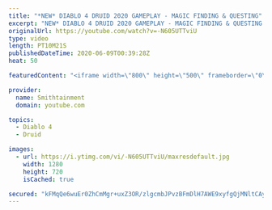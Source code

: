 ```yaml
---
title: "*NEW* DIABLO 4 DRUID 2020 GAMEPLAY - MAGIC FINDING & QUESTING"
excerpt: "NEW* DIABLO 4 DRUID 2020 GAMEPLAY - MAGIC FINDING & QUESTING The Druid is a savage shapeshifter, fluidly transforming between the forms of a ..."
originalUrl: https://youtube.com/watch?v=-N605UTTviU
type: video
length: PT10M21S
publishedDateTime: 2020-06-09T00:39:28Z
heat: 50

featuredContent: "<iframe width=\"800\" height=\"500\" frameborder=\"0\" src=\"https://www.youtube.com/embed/-N605UTTviU\" allow=\"accelerometer; autoplay; encrypted-media; gyroscope; picture-in-picture\" allowfullscreen></iframe>"

provider:
  name: Smithtainment
  domain: youtube.com

topics:
  - Diablo 4
  - Druid

images:
  - url: https://i.ytimg.com/vi/-N605UTTviU/maxresdefault.jpg
    width: 1280
    height: 720
    isCached: true

secured: "kFMqQe6wuEr0ZhCmMgr+uxZ3OR/zlgcmbJPvzBFmDlH7AWE9xyfgQjMNltCAyiix+V6MaevNz2nehjB+UkLgtWHFor68capYsMW/GzSb+WB5lX/m94gG4ywcVnynGmcRJQr7uegWPHazT6OcBgBcdKK0USeMaqyylAh4w4Lt7ugHYghHxEf7/XeCUv586xoTnk24s/XbWDGoVVKxlcZt6Z1xXCcmUzAZdW47MNxXTHOaW97DH2msnNuLqE8gzfibK0csAWOUFlrZL220mXMN3a+NFgcE9fjCPPbgna2mAniqZdJUsHvnwRUbnBUCiAdDwO5ttonAuan5GUYz4AlQ5t9OuumnoCzpFZL8E7zkbjlkBbpA9qRI9K6g0yI1ckHbI0Ku4To3kfWLJerHvImVkTEhsVQjH83C8nTfaKvE1B8=;3kNWqERW6Bwie9QOcV9a4g=="
---
```


